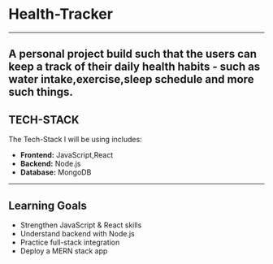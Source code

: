 # Health-Tracker
---
A personal project build such that the users can keep a track of their daily health habits - such as water intake,exercise,sleep schedule and more such things.
---
## TECH-STACK
The Tech-Stack I will be using includes:
- **Frontend:** JavaScript,React
- **Backend:** Node.js
- **Database:** MongoDB
---
## Learning Goals
- Strengthen JavaScript & React skills
- Understand backend with Node.js 
- Practice full-stack integration
- Deploy a MERN stack app

  

